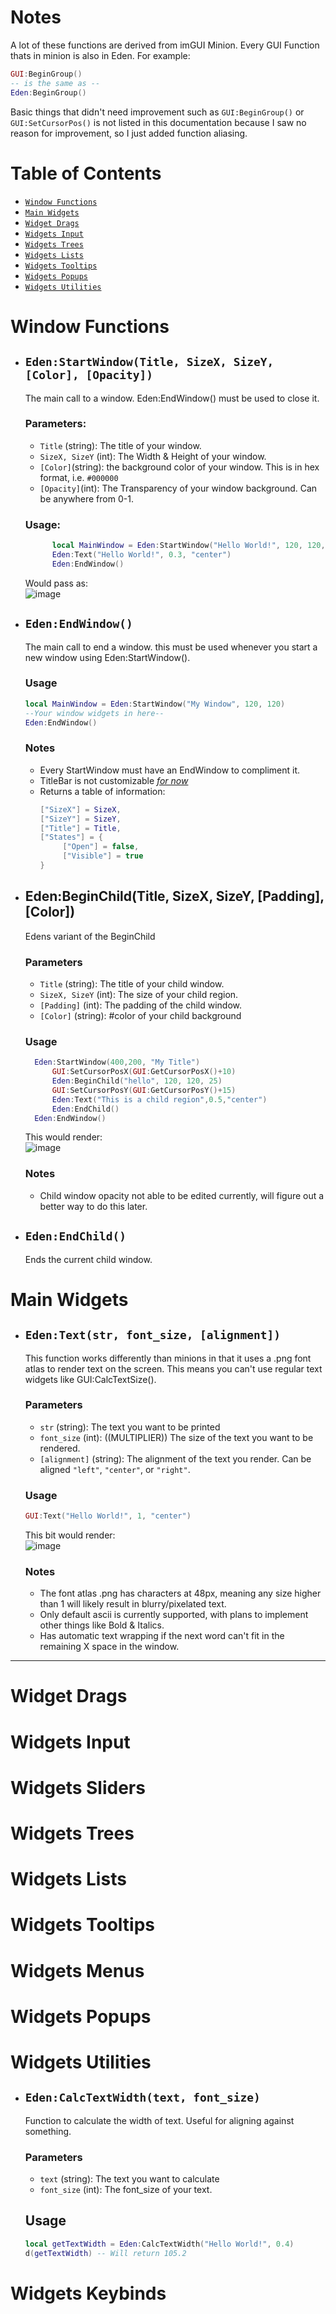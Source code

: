 # Notes
A lot of these functions are derived from imGUI Minion. Every GUI Function thats in minion is also in Eden. For example:
```lua
GUI:BeginGroup()
-- is the same as --
Eden:BeginGroup()
```
Basic things that didn't need improvement such as `GUI:BeginGroup()` or `GUI:SetCursorPos()` is not listed in this documentation because I saw no reason for improvement, so I just added function aliasing.

# Table of Contents
- [`Window Functions`](#window-functions)
- [`Main Widgets`](#main-widgets)
- [`Widget Drags`](#widget-drags)
- [`Widgets Input`](#widgets-input)
- [`Widgets Trees`](#widgets-trees)
- [`Widgets Lists`](#widgets-lists)
- [`Widgets Tooltips`](#widgets-tooltips)
- [`Widgets Popups`](#widgets-popups)
- [`Widgets Utilities`](#widgets-utilities)

# Window Functions

- ## `Eden:StartWindow(Title, SizeX, SizeY, [Color], [Opacity])`
  The main call to a window. Eden:EndWindow() must be used to close it.
  ### Parameters:
  - `Title` (string): The title of your window.
  - `SizeX, SizeY` (int): The Width & Height of your window.
  - `[Color]`(string): the background color of your window. This is in hex format, i.e. `#000000`
  - `[Opacity]`(int): The Transparency of your window background. Can be anywhere from 0-1.
  ### Usage:
  ```lua
        local MainWindow = Eden:StartWindow("Hello World!", 120, 120, "#000000", 0.3)
        Eden:Text("Hello World!", 0.3, "center")
        Eden:EndWindow()
  ```
  Would pass as: <br>
  ![image](https://user-images.githubusercontent.com/86452536/225070082-36ded147-30e9-4c75-b239-971c0b7ce01e.png)

- ## `Eden:EndWindow()`
  The main call to end a window. this must be used whenever you start a new window using Eden:StartWindow().
  ### Usage
  ```lua
  local MainWindow = Eden:StartWindow("My Window", 120, 120)
  --Your window widgets in here--
  Eden:EndWindow()
  ```
  
  ### Notes
  - Every StartWindow must have an EndWindow to compliment it. 
  - TitleBar is not customizable <u> *for now* </u>
  - Returns a table of information:
    ```lua
    ["SizeX"] = SizeX,
    ["SizeY"] = SizeY,
    ["Title"] = Title,
    ["States"] = {
         ["Open"] = false,
         ["Visible"] = true
    }
    ```

- ## Eden:BeginChild(Title, SizeX, SizeY, [Padding], [Color])
  Edens variant of the BeginChild 
  ### Parameters
  - `Title` (string): The title of your child window.
  - `SizeX, SizeY` (int): The size of your child region.
  - `[Padding]` (int): The padding of the child window.
  - `[Color]` (string): #color of your child background
  ### Usage
  ```lua
    Eden:StartWindow(400,200, "My Title")
        GUI:SetCursorPosX(GUI:GetCursorPosX()+10)
        Eden:BeginChild("hello", 120, 120, 25)
        GUI:SetCursorPosY(GUI:GetCursorPosY()+15)
        Eden:Text("This is a child region",0.5,"center")
        Eden:EndChild()
    Eden:EndWindow()
  ```
  This would render:<br>
  ![image](https://user-images.githubusercontent.com/86452536/225285237-07405388-e9e7-4c43-8b1d-85d9e86b5c4c.png)
  ### Notes
  - Child window opacity not able to be edited currently, will figure out a better way to do this later.
- ## `Eden:EndChild()`
  Ends the current child window.
  
# Main Widgets
- ## `Eden:Text(str, font_size, [alignment])`
  This function works differently than minions in that it uses a .png font atlas to render text on the screen. This means you can't use regular text widgets like GUI:CalcTextSize().
  
  ### Parameters
  - `str` (string): The text you want to be printed
  - `font_size` (int): ((MULTIPLIER)) The size of the text you want to be rendered.
  - `[alignment]` (string): The alignment of the text you render. Can be aligned `"left"`, `"center"`, or `"right"`. 
  
  ### Usage
  ```lua
  GUI:Text("Hello World!", 1, "center")
  ```
  This bit would render: <br>
  ![image](https://user-images.githubusercontent.com/86452536/225076493-c73b0eaa-e791-4f4e-a5bc-ab95ab4db706.png)

  ### Notes
  - The font atlas .png has characters at 48px, meaning any size higher than 1 will likely result in blurry/pixelated text.
  - Only default ascii is currently supported, with plans to implement other things like Bold & Italics.
  - Has automatic text wrapping if the next word can't fit in the remaining X space in the window. 
  
---

# Widget Drags

# Widgets Input

# Widgets Sliders

# Widgets Trees

# Widgets Lists

# Widgets Tooltips

# Widgets Menus

# Widgets Popups

# Widgets Utilities

- ## `Eden:CalcTextWidth(text, font_size)`
  Function to calculate the width of text. Useful for aligning against something.
  
  ### Parameters
  - `text` (string): The text you want to calculate
  - `font_size` (int): The font_size of your text.
  
  ## Usage
  ```lua
  local getTextWidth = Eden:CalcTextWidth("Hello World!", 0.4)
  d(getTextWidth) -- Will return 105.2
  ```
  
# Widgets Keybinds
